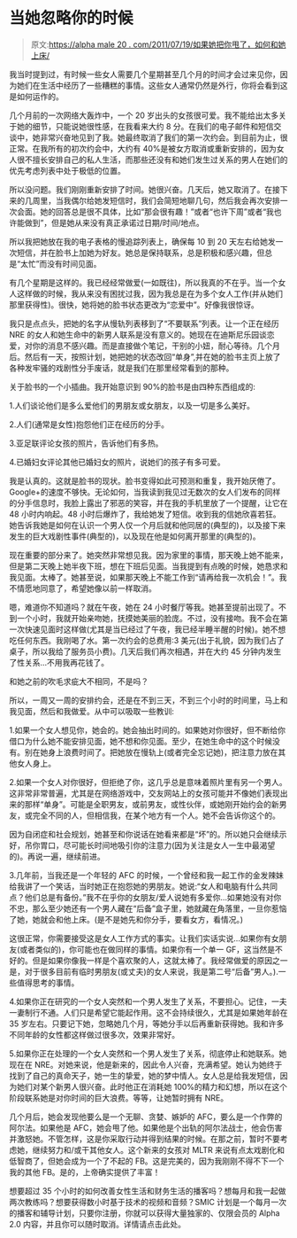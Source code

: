 # 当她忽略你的时候

> 原文:[https://alpha male 20 . com/2011/07/19/如果她把你甩了，如何和她上床/](https://alphamale20.com/2011/07/19/how-to-lay-her-even-if-she-blows-you-off/)

我当时提到过，有时候一些女人需要几个星期甚至几个月的时间才会过来见你，因为她们在生活中经历了一些糟糕的事情。这些女人通常仍然是外行，你将会看到这是如何运作的。

几个月前的一次网络大轰炸中，一个 20 岁出头的女孩很可爱。我不能给出太多关于她的细节，只能说她很性感，在我看来大约 8 分。在我们的电子邮件和短信交谈中，她非常兴奋地见到了我。她最终取消了我们的第一次约会。到目前为止，很正常。在我所有的初次约会中，大约有 40%是被女方取消或重新安排的，因为女人很不擅长安排自己的私人生活，而那些还没有和她们发生过关系的男人在她们的优先考虑列表中处于极低的位置。

所以没问题。我们刚刚重新安排了时间。她很兴奋。几天后，她又取消了。在接下来的几周里，当我偶尔给她发短信时，我们会简短地聊几句，然后我会再次安排一次会面。她的回答总是很不具体，比如“那会很有趣！”或者“也许下周”或者“我也许能做到”，但是她从来没有真正承诺过日期/时间/地点。

所以我把她放在我的电子表格的慢追踪列表上，确保每 10 到 20 天左右给她发一次短信，并在脸书上加她为好友。她总是保持联系，总是积极和感兴趣，但总是“太忙”而没有时间见面。

有几个星期是这样的。我已经经常做爱(一如既往)，所以我真的不在乎。当一个女人这样做的时候，我从来没有困扰过我，因为我总是在为多个女人工作(并从她们那里获得性)。很快，她将她的脸书状态更改为“恋爱中”。好像我很惊讶。

我只是点点头，把她的名字从慢轨列表移到了“不要联系”列表。让一个正在经历 NRE 的女人和她生命中的新男人联系是没有意义的。她现在在迪斯尼乐园谈恋爱，对你的消息不感兴趣。而是直接做个笔记，干别的小妞，耐心等待。几个月后。然后有一天，按照计划，她把她的状态改回“单身”,并在她的脸书主页上放了各种发牢骚的戏剧性分手废话，就是我们在那里经常看到的那种。

关于脸书的一个小插曲。我开始意识到 90%的脸书是由四种东西组成的:

1.人们谈论他们是多么爱他们的男朋友或女朋友，以及一切是多么美好。

2.人们(通常是女性)抱怨他们正在经历的分手。

3.亚足联评论女孩的照片，告诉他们有多热。

4.已婚妇女评论其他已婚妇女的照片，说她们的孩子有多可爱。

我是认真的。这就是脸书的现状。脸书变得如此可预测和重复，我开始厌倦了。Google+的速度不够快。无论如何，当我读到我见过无数次的女人们发布的同样的分手信息时，我脸上露出了邪恶的笑容，并在我的手机里放了一个提醒，让它在 48 小时内响起。48 小时后爆炸了，我给她发了短信。收到我的信她欣喜若狂。她告诉我她是如何在认识一个男人仅一个月后就和他同居的(典型的)，以及接下来发生的巨大戏剧性事件(典型的)，以及现在他是如何离开那里的(典型的)。

现在重要的部分来了。她突然非常想见我。因为家里的事情，那天晚上她不能来，但是第二天晚上她半夜下班，想在下班后见面。当我提到有点晚的时候，她恳求和我见面。太棒了。她甚至说，如果那天晚上不能工作到“请再给我一次机会！”。我不情愿地同意了，希望她像以前一样取消。

嗯，难道你不知道吗？就在午夜，她在 24 小时餐厅等我。她甚至提前出现了。不到一个小时，我就开始亲吻她，抚摸她美丽的脸庞。不过，没有接吻。我不会在第一次快速见面时这样做(尤其是当已经过了午夜，我已经半睡半醒的时候)。她不想吃任何东西。我刚喝了水。第一次约会的总费用:3 美元(出于礼貌，因为我们占了桌子，所以我给了服务员小费)。几天后我们再次相遇，并在大约 45 分钟内发生了性关系...不用我再花钱了。

和她之前的吹毛求疵大不相同，不是吗？

所以，一周又一周的安排约会，还是在不到三天，不到三个小时的时间里，马上和我见面，然后和我做爱。从中可以吸取一些教训:

1.如果一个女人想见你，她会的。她会抽出时间的。如果她对你很好，但不断给你借口为什么她不能安排见面，她不想和你见面。至少，在她生命中的这个时候没有。别在她身上浪费时间了。把她放在慢轨上(或者完全忘记她)，把注意力放在其他女人身上。

2.如果一个女人对你很好，但拒绝了你，这几乎总是意味着照片里有另一个男人。这非常非常普遍，尤其是在网络游戏中，交友网站上的女孩可能并不像她们表现出来的那样“单身”。可能是全职男友，或前男友，或性伙伴，或她刚开始约会的新男友，或完全不同的人，但相信我，在某个地方有一个人。她不会告诉你这个的。

因为自闭症和社会规划，她甚至和你说话在她看来都是“坏”的。所以她只会继续示好，吊你胃口，尽可能长时间地吸引你的注意力(因为关注是女人一生中最渴望的)。再说一遍，继续前进。

3.几年前，当我还是一个年轻的 AFC 的时候，一个曾经和我一起工作的金发辣妹给我讲了一个笑话，当时她正在抱怨她的男朋友。她说:“女人和电脑有什么共同点？他们总是有备份。”我不在乎你的女朋友/爱人说她有多爱你...如果她没有对你不忠，那么至少她还有一个男人藏在“后备”盒子里，她就藏在角落里，一旦你惹恼了她，她就会和他上床。(是不是她先和你分手，要看女方，看情况。)

这很正常，你需要接受这是女人工作方式的事实。让我们实话实说...如果你有女朋友(或者类似的)，你可能也在做同样的事情。如果你有一个单一 GF，这当然是不好的。但是如果你像我一样是个喜欢聚的人，这就太棒了。我经常做爱的原因之一是，对于很多目前有临时男朋友(或丈夫)的女人来说，我是第二号“后备”男人。).一些值得思考的事情。

4.如果你正在研究的一个女人突然和一个男人发生了关系，不要担心。记住，一夫一妻制行不通。人们只是希望它能起作用。这不会持续很久，尤其是如果她年龄在 35 岁左右。只要记下她，忽略她几个月，等她分手以后再重新获得她。我和许多不同年龄的女性都这样做过很多次，效果非常好。

5.如果你正在处理的一个女人突然和一个男人发生了关系，彻底停止和她联系。她现在在 NRE。对她来说，他是新来的，因此令人兴奋，充满希望。她认为她终于找到了自己的真命天子，她一生的挚爱，她的梦中情人。女人总是给我发短信，因为她们对某个新男人很兴奋。此时他正在消耗她 100%的精力和幻想，所以在这个阶段联系她是对你时间的巨大浪费。等等，让她暂时拥有 NRE。

几个月后，她会发现他要么是一个无聊、贪婪、嫉妒的 AFC，要么是一个作弊的阿尔法。如果他是 AFC，她会甩了他。如果他是个出轨的阿尔法战士，他会伤害并激怒她。不管怎样，这是你采取行动并得到结果的时候。在那之前，暂时不要考虑她，继续努力和/或干其他女人。这个新来的女孩对 MLTR 来说有点太戏剧化和低智商了，但她会成为一个了不起的 FB。这是完美的，因为我刚刚不得不下一个我的其他 FB。是的，上帝确实提供了丰富！

想要超过 35 个小时的如何改善女性生活和财务生活的播客吗？想每月和我一起做两次教练吗？想要获得数小时基于技术的视频和音频？SMIC 计划是一个每月一次的播客和辅导计划，只要你注册，你就可以获得大量独家的、仅限会员的 Alpha 2.0 内容，并且你可以随时取消。详情请点击此处。